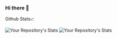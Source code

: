### Hi there 👋





Github Stats:chart_with_upwards_trend:

![Your Repository's Stats](https://github-readme-stats.vercel.app/api?username=TafariBeckford&show_icons=true&theme=blue-green)   ![Your Repository's Stats](https://github-readme-stats.vercel.app/api/top-langs/?username=TafariBeckford&theme=blue-green)

<!--
**TafariBeckford/TafariBeckford** is a ✨ _special_ ✨ repository because its `README.md` (this file) appears on your GitHub profile.

Here are some ideas to get you started:

- 🔭 I’m currently working on ...
- 🌱 I’m currently learning ...
- 👯 I’m looking to collaborate on ...
- 🤔 I’m looking for help with ...
- 💬 Ask me about ...
- 📫 How to reach me: ...
- 😄 Pronouns: ...
- ⚡ Fun fact: ...
-->
